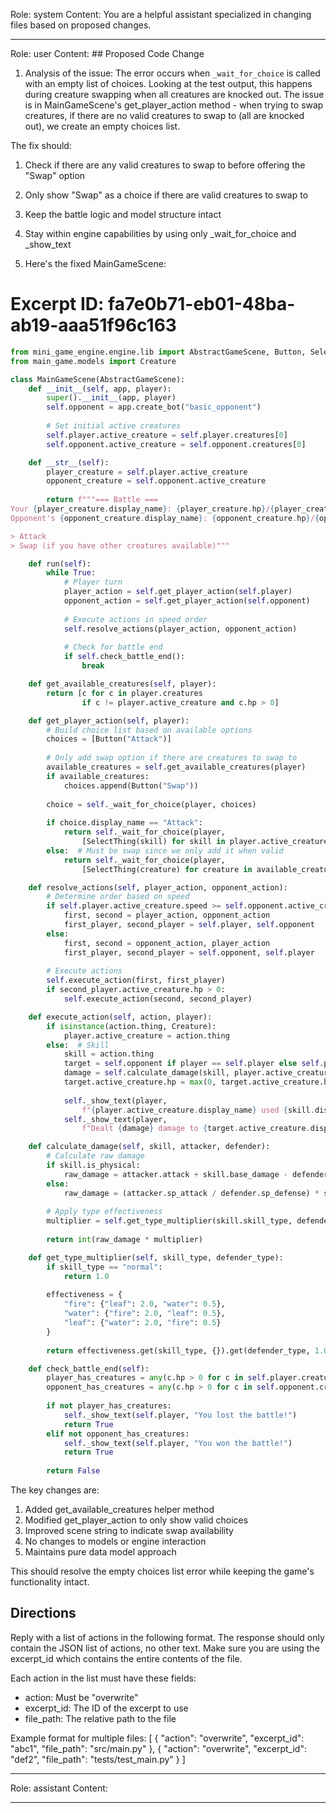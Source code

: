 Role: system
Content: You are a helpful assistant specialized in changing files based on proposed changes.
__________________
Role: user
Content: ## Proposed Code Change
1. Analysis of the issue:
The error occurs when `_wait_for_choice` is called with an empty list of choices. Looking at the test output, this happens during creature swapping when all creatures are knocked out. The issue is in MainGameScene's get_player_action method - when trying to swap creatures, if there are no valid creatures to swap to (all are knocked out), we create an empty choices list.

The fix should:
1. Check if there are any valid creatures to swap to before offering the "Swap" option
2. Only show "Swap" as a choice if there are valid creatures to swap to
3. Keep the battle logic and model structure intact
4. Stay within engine capabilities by using only _wait_for_choice and _show_text

2. Here's the fixed MainGameScene:

# Excerpt ID: fa7e0b71-eb01-48ba-ab19-aaa51f96c163
```python main_game/scenes/main_game_scene.py
from mini_game_engine.engine.lib import AbstractGameScene, Button, SelectThing
from main_game.models import Creature

class MainGameScene(AbstractGameScene):
    def __init__(self, app, player):
        super().__init__(app, player)
        self.opponent = app.create_bot("basic_opponent")
        
        # Set initial active creatures
        self.player.active_creature = self.player.creatures[0]
        self.opponent.active_creature = self.opponent.creatures[0]

    def __str__(self):
        player_creature = self.player.active_creature
        opponent_creature = self.opponent.active_creature
        
        return f"""=== Battle ===
Your {player_creature.display_name}: {player_creature.hp}/{player_creature.max_hp} HP
Opponent's {opponent_creature.display_name}: {opponent_creature.hp}/{opponent_creature.max_hp} HP

> Attack
> Swap (if you have other creatures available)"""

    def run(self):
        while True:
            # Player turn
            player_action = self.get_player_action(self.player)
            opponent_action = self.get_player_action(self.opponent)
            
            # Execute actions in speed order
            self.resolve_actions(player_action, opponent_action)
            
            # Check for battle end
            if self.check_battle_end():
                break

    def get_available_creatures(self, player):
        return [c for c in player.creatures 
                if c != player.active_creature and c.hp > 0]

    def get_player_action(self, player):
        # Build choice list based on available options
        choices = [Button("Attack")]
        
        # Only add swap option if there are creatures to swap to
        available_creatures = self.get_available_creatures(player)
        if available_creatures:
            choices.append(Button("Swap"))
        
        choice = self._wait_for_choice(player, choices)
        
        if choice.display_name == "Attack":
            return self._wait_for_choice(player, 
                [SelectThing(skill) for skill in player.active_creature.skills])
        else:  # Must be swap since we only add it when valid
            return self._wait_for_choice(player,
                [SelectThing(creature) for creature in available_creatures])

    def resolve_actions(self, player_action, opponent_action):
        # Determine order based on speed
        if self.player.active_creature.speed >= self.opponent.active_creature.speed:
            first, second = player_action, opponent_action
            first_player, second_player = self.player, self.opponent
        else:
            first, second = opponent_action, player_action
            first_player, second_player = self.opponent, self.player
            
        # Execute actions
        self.execute_action(first, first_player)
        if second_player.active_creature.hp > 0:
            self.execute_action(second, second_player)

    def execute_action(self, action, player):
        if isinstance(action.thing, Creature):
            player.active_creature = action.thing
        else:  # Skill
            skill = action.thing
            target = self.opponent if player == self.player else self.player
            damage = self.calculate_damage(skill, player.active_creature, target.active_creature)
            target.active_creature.hp = max(0, target.active_creature.hp - damage)
            
            self._show_text(player, 
                f"{player.active_creature.display_name} used {skill.display_name}!")
            self._show_text(player, 
                f"Dealt {damage} damage to {target.active_creature.display_name}!")

    def calculate_damage(self, skill, attacker, defender):
        # Calculate raw damage
        if skill.is_physical:
            raw_damage = attacker.attack + skill.base_damage - defender.defense
        else:
            raw_damage = (attacker.sp_attack / defender.sp_defense) * skill.base_damage
            
        # Apply type effectiveness
        multiplier = self.get_type_multiplier(skill.skill_type, defender.creature_type)
        
        return int(raw_damage * multiplier)

    def get_type_multiplier(self, skill_type, defender_type):
        if skill_type == "normal":
            return 1.0
            
        effectiveness = {
            "fire": {"leaf": 2.0, "water": 0.5},
            "water": {"fire": 2.0, "leaf": 0.5},
            "leaf": {"water": 2.0, "fire": 0.5}
        }
        
        return effectiveness.get(skill_type, {}).get(defender_type, 1.0)

    def check_battle_end(self):
        player_has_creatures = any(c.hp > 0 for c in self.player.creatures)
        opponent_has_creatures = any(c.hp > 0 for c in self.opponent.creatures)
        
        if not player_has_creatures:
            self._show_text(self.player, "You lost the battle!")
            return True
        elif not opponent_has_creatures:
            self._show_text(self.player, "You won the battle!")
            return True
            
        return False
```

The key changes are:
1. Added get_available_creatures helper method
2. Modified get_player_action to only show valid choices
3. Improved scene string to indicate swap availability
4. No changes to models or engine interaction
5. Maintains pure data model approach

This should resolve the empty choices list error while keeping the game's functionality intact.

## Directions
Reply with a list of actions in the following format. The response should only contain the JSON list of actions, no other text.
Make sure you are using the excerpt_id which contains the entire contents of the file.

Each action in the list must have these fields:
- action: Must be "overwrite"
- excerpt_id: The ID of the excerpt to use
- file_path: The relative path to the file

Example format for multiple files:
[
    {
        "action": "overwrite",
        "excerpt_id": "abc1",
        "file_path": "src/main.py"
    },
    {
        "action": "overwrite",
        "excerpt_id": "def2",
        "file_path": "tests/test_main.py"
    }
]
__________________
Role: assistant
Content: 
__________________
